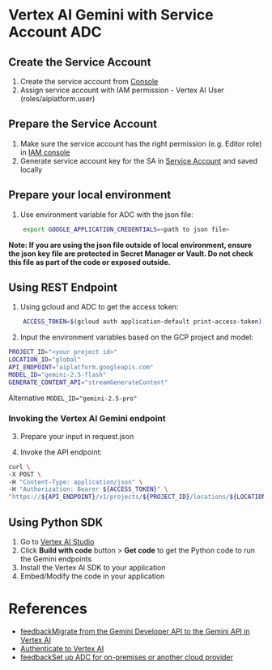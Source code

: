 # Vertex AI Gemini with Service Account ADC

## Create the Service Account

1. Create the service account from [Console](https://cloud.google.com/iam/docs/service-accounts-create#console)
2. Assign service account with IAM permission - Vertex AI User (roles/aiplatform.user)

## Prepare the Service Account

1. Make sure the service account has the right permission (e.g. Editor role) in [IAM console](https://console.cloud.google.com/iam-admin/iam)
2. Generate service account key for the SA in [Service Account](https://console.cloud.google.com/iam-admin/serviceaccounts) and saved locally

## Prepare your local environment

1. Use environment variable for ADC with the json file:

```bash
    export GOOGLE_APPLICATION_CREDENTIALS=<path to json file>
```

**Note: If you are using the json file outside of local environment, ensure the json key file are protected in Secret Manager or Vault. Do not check this file as part of the code or exposed outside.**

## Using REST Endpoint

1. Using gcloud and ADC to get the access token:

```bash
    ACCESS_TOKEN=$(gcloud auth application-default print-access-token)
```

2. Input the environment variables based on the GCP project and model:

```bash
PROJECT_ID="<your project id>"
LOCATION_ID="global"
API_ENDPOINT="aiplatform.googleapis.com"
MODEL_ID="gemini-2.5-flash"
GENERATE_CONTENT_API="streamGenerateContent"
```

Alternative `MODEL_ID="gemini-2.5-pro"`

### Invoking the Vertex AI Gemini endpoint

3. Prepare your input in request.json

4. Invoke the API endpoint:

```bash
curl \
-X POST \
-H "Content-Type: application/json" \
-H "Authorization: Bearer ${ACCESS_TOKEN}" \
"https://${API_ENDPOINT}/v1/projects/${PROJECT_ID}/locations/${LOCATION_ID}/publishers/google/models/${MODEL_ID}:${GENERATE_CONTENT_API}" -d '@request.json'
```

## Using Python SDK

1. Go to [Vertex AI Studio](https://console.cloud.google.com/vertex-ai/studio/)
2. Click **Build with code** button > **Get code** to get the Python code to run the Gemini endpoints
3. Install the Vertex AI SDK to your application
4. Embed/Modify the code in your application

# References

- [feedbackMigrate from the Gemini Developer API to the Gemini API in Vertex AI](https://cloud.google.com/vertex-ai/generative-ai/docs/migrate/migrate-google-ai)
- [Authenticate to Vertex AI](https://cloud.google.com/vertex-ai/docs/authentication)
- [feedbackSet up ADC for on-premises or another cloud provider](https://cloud.google.com/docs/authentication/set-up-adc-on-premises)
